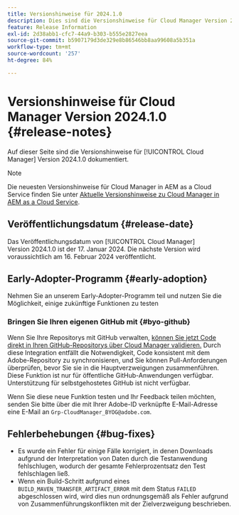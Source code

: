 ```yaml
---
title: Versionshinweise für 2024.1.0
description: Dies sind die Versionshinweise für Cloud Manager Version 2024.1.0.
feature: Release Information
exl-id: 2d38abb1-cfc7-44a9-b303-b555e2827eea
source-git-commit: b5907179d3de329e8b86546bb8aa99608a5b351a
workflow-type: tm+mt
source-wordcount: '257'
ht-degree: 84%

---
```



# Versionshinweise für Cloud Manager Version 2024.1.0 {#release-notes}

Auf dieser Seite sind die Versionshinweise für [!UICONTROL Cloud Manager] Version 2024.1.0 dokumentiert.

>[!NOTE]
>
>Die neuesten Versionshinweise für Cloud Manager in AEM as a Cloud Service finden Sie unter [Aktuelle Versionshinweise zu Cloud Manager in AEM as a Cloud Service](https://experienceleague.adobe.com/docs/experience-manager-cloud-service/content/implementing/using-cloud-manager/release-notes-cloud-manager/release-notes-cm-current.html?lang=de).

## Veröffentlichungsdatum {#release-date}

Das Veröffentlichungsdatum von [!UICONTROL Cloud Manager] Version 2024.1.0 ist der 17. Januar 2024. Die nächste Version wird voraussichtlich am 16. Februar 2024 veröffentlicht.

## Early-Adopter-Programm {#early-adoption}

Nehmen Sie an unserem Early-Adopter-Programm teil und nutzen Sie die Möglichkeit, einige zukünftige Funktionen zu testen

### Bringen Sie Ihren eigenen GitHub mit {#byo-github}

Wenn Sie Ihre Repositorys mit GitHub verwalten, [können Sie jetzt Code direkt in Ihren GitHub-Repositorys über Cloud Manager validieren.](/help/managing-code/byo-github.md) Durch diese Integration entfällt die Notwendigkeit, Code konsistent mit dem Adobe-Repository zu synchronisieren, und Sie können Pull-Anforderungen überprüfen, bevor Sie sie in die Hauptverzweigungen zusammenführen. Diese Funktion ist nur für öffentliche GitHub-Anwendungen verfügbar. Unterstützung für selbstgehostetes GitHub ist nicht verfügbar.

Wenn Sie diese neue Funktion testen und Ihr Feedback teilen möchten, senden Sie bitte über die mit Ihrer Adobe-ID verknüpfte E-Mail-Adresse eine E-Mail an `Grp-CloudManager_BYOG@adobe.com`.

## Fehlerbehebungen {#bug-fixes}

* Es wurde ein Fehler für einige Fälle korrigiert, in denen Downloads aufgrund der Interpretation von Daten durch die Testanwendung fehlschlugen, wodurch der gesamte Fehlerprozentsatz den Test fehlschlagen ließ.
* Wenn ein Build-Schritt aufgrund eines `BUILD_MAVEN_TRANSFER_ARTIFACT_ERROR` mit dem Status `FAILED` abgeschlossen wird, wird dies nun ordnungsgemäß als Fehler aufgrund von Zusammenführungskonflikten mit der Zielverzweigung beschrieben.
